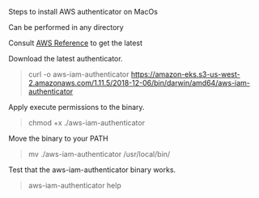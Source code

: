 
Steps to install AWS authenticator on MacOs

Can be performed in any directory

Consult [AWS Reference](https://docs.aws.amazon.com/eks/latest/userguide/getting-started.html) to get the latest

Download the latest authenticator.

>  curl -o aws-iam-authenticator https://amazon-eks.s3-us-west-2.amazonaws.com/1.11.5/2018-12-06/bin/darwin/amd64/aws-iam-authenticator

Apply execute permissions to the binary.

>  chmod +x ./aws-iam-authenticator

Move the binary to your PATH

> mv ./aws-iam-authenticator /usr/local/bin/

Test that the aws-iam-authenticator binary works.

>  aws-iam-authenticator help
